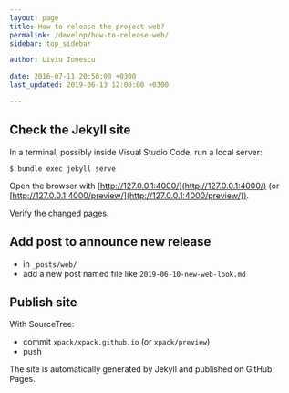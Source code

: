 ```yaml
---
layout: page
title: How to release the project web?
permalink: /develop/how-to-release-web/
sidebar: top_sidebar

author: Liviu Ionescu

date: 2016-07-11 20:50:00 +0300
last_updated: 2019-06-13 12:00:00 +0300

---
```


## Check the Jekyll site

In a terminal, possibly inside Visual Studio Code, run a local server:

```console
$ bundle exec jekyll serve
```

Open the browser with [http://127.0.0.1:4000/](http://127.0.0.1:4000/) 
(or [http://127.0.0.1:4000/preview/](http://127.0.0.1:4000/preview/)).

Verify the changed pages.

## Add post to announce new release

- in `_posts/web/`
- add a new post named file like `2019-06-10-new-web-look.md`

## Publish site

With SourceTree:

- commit `xpack/xpack.github.io` (or `xpack/preview`)
- push

The site is automatically generated by Jekyll and published on GitHub Pages.

